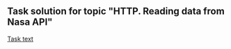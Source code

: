 ## Task solution for topic "HTTP. Reading data from Nasa API"

[Task text](https://github.com/netology-code/jd-homeworks/blob/master/http/task2/README.md)
